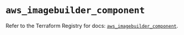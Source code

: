 # `aws_imagebuilder_component`

Refer to the Terraform Registry for docs: [`aws_imagebuilder_component`](https://registry.terraform.io/providers/hashicorp/aws/6.13.0/docs/resources/imagebuilder_component).
